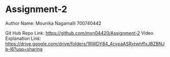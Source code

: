 # Assignment-2

Author Name: Mounika Nagamalli 700740442

Git Hub Repo Link: https://github.com/mxn04420/Assignment-2 
Video Explanation Link: https://drive.google.com/drive/folders/1RWDY84_4cvpaASRxtwhffxJBZBNJb-l6?usp=sharing
